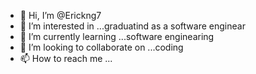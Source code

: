 - 👋 Hi, I’m @Erickng7
- 👀 I’m interested in ...graduatind as a software enginear
- 🌱 I’m currently learning ...software enginearing
- 💞️ I’m looking to collaborate on ...coding
- 📫 How to reach me ...

<!---
Erickng7/Erickng7 is a ✨ special ✨ repository because its `README.md` (this file) appears on your GitHub profile.
You can click the Preview link to take a look at your changes.
--->
